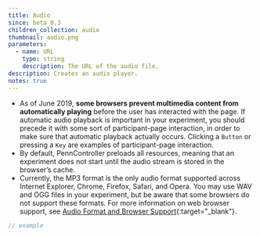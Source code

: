 ```yaml
---
title: Audio
since: beta 0.3
children_collection: audio
thumbnail: audio.png
parameters:
  - name: URL
    type: string
    description: The URL of the audio file.
description: Creates an audio player.
notes: true
---
```


+ As of June 2019, **some browsers prevent multimedia content from automatically playing**
before the user has interacted with the page.
    If automatic audio playback is important in your experiment, you should precede
    it with some sort of participant-page interaction, in order to make sure that
    automatic playback actually occurs. Clicking a `Button` or pressing a `Key`
    are examples of participant-page interaction.
+ By default, PennController preloads all resources, meaning that an experiment
does not start until the audio stream is stored in the browser’s cache.
+ Currently, the MP3 format is the only audio format supported across Internet
Explorer, Chrome, Firefox, Safari, and Opera. You may use WAV and OGG files in
your experiment, but be aware that some browsers do not support these formats.
For more information on web browser support, see
[Audio Format and Browser Support](https://www.w3schools.com/tags/tag_audio.asp){:target="_blank"}.

<!--more-->

```javascript
// example
```
